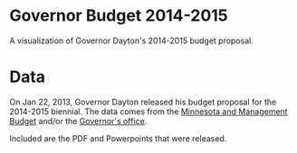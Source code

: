 # Governor Budget 2014-2015

A visualization of Governor Dayton's 2014-2015 budget proposal.

# Data

On Jan 22, 2013, Governor Dayton released his budget proposal for the 2014-2015 biennial.  The data comes from the [Minnesota and Management Budget](http://www.mmb.state.mn.us/budget2013/index.php) and/or the [Governor's office](http://www.mn.gov/governor/budget/).

Included are the PDF and Powerpoints that were released.